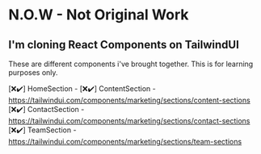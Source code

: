 # N.O.W - Not Original Work

## I'm cloning React Components on TailwindUI

These are different components i've brought together. This is for learning purposes only.

[❌✔️] HomeSection -
[❌✔️] ContentSection - https://tailwindui.com/components/marketing/sections/content-sections
[❌✔️] ContactSection - https://tailwindui.com/components/marketing/sections/contact-sections
[❌✔️] TeamSection - https://tailwindui.com/components/marketing/sections/team-sections

